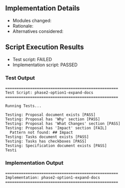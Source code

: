 
## Implementation Details

- Modules changed:
- Rationale:
- Alternatives considered:

## Script Execution Results

- Test script: FAILED
- Implementation script: PASSED

### Test Output
```
==================================================
Test Script: phase2-option1-expand-docs
==================================================

Running Tests...

Testing: Proposal document exists [PASS]
Testing: Proposal has 'Why' section [PASS]
Testing: Proposal has 'What Changes' section [PASS]
Testing: Proposal has 'Impact' section [FAIL]
  Pattern not found: ## Impact
Testing: Tasks document exists [PASS]
Testing: Tasks has checkboxes [PASS]
Testing: Specification document exists [PASS]
Testi
```

### Implementation Output
```
==================================================
Implementation: phase2-option1-expand-docs
==================================================


```
